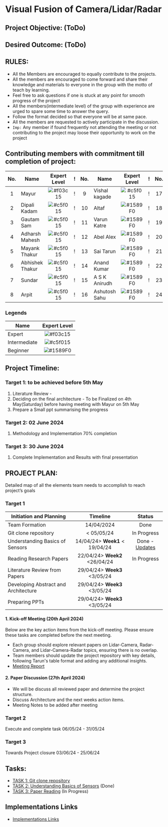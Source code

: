 # Visual Fusion of Camera/Lidar/Radar
## Project Objective: (ToDo)
## Desired Outcome: (ToDo)
## RULES:
- All the Members are encouraged to equally contribute to the projects.
- All the members are encouraged to come forward and share their knowledge and materials to everyone in the group with the motto of teach by learning.
- Feel free to ask questions if one is stuck at any point for smooth progress of the project
- All the members(intermediate level) of the group with experience are urged to spare some time to answer the query.
- Follow the format decided so that everyone will be at same pace.
- All the members are requested to actively participate in the discussion.
- `Imp:` Any member if found frequently not attending the meeting or not contributing to the project may loose their opportunity to work on the project

## Contributing members with commitment till completion of project:
|No.|Name                        | Expert Level                                    | ! |No. |Name                       | Expert Level                                    | ! |No.  |Name                        | Expert Level                                   |
|:-:|----------------------------|:-----------------------------------------------:| - |:--:|---------------------------|:-----------------------------------------------:| - |:---:|----------------------------|:----------------------------------------------:|
| 1 |Mayur                       | ![#f03c15](https://placehold.co/15/red/red)     | ! | 9  |Vishal kagade              | ![#c5f015](https://placehold.co/15/green/green) | ! |  17 | Hariharan                  | ![#1589F0](https://placehold.co/15/blue/blue)  |
| 2 |Dipali Kadam                | ![#c5f015](https://placehold.co/15/green/green) | ! | 10 |Altaf                      | ![#1589F0](https://placehold.co/15/blue/blue)   | ! |  18 | Darpan Antala              | ![#1589F0](https://placehold.co/15/blue/blue)  |
| 3 |Gautam Sam                  | ![#c5f015](https://placehold.co/15/green/green) | ! | 11 |Varun Katre                | ![#1589F0](https://placehold.co/15/blue/blue)   | ! |  19 | Karthik Gupta              | ![#1589F0](https://placehold.co/15/blue/blue)  |
| 4 |Adharsh Mahesh              | ![#c5f015](https://placehold.co/15/green/green) | ! | 12 |Abel Alex                  | ![#1589F0](https://placehold.co/15/blue/blue)   | ! |  20 | George Sebastian           | ![#1589F0](https://placehold.co/15/blue/blue)  |
| 5 |Mayank Thakur               | ![#c5f015](https://placehold.co/15/green/green) | ! | 13 |Sai Tarun                  | ![#1589F0](https://placehold.co/15/blue/blue)   | ! |  21 | Krishna Teja               | ![#1589F0](https://placehold.co/15/blue/blue)  |
| 6 |Abhishek Thakur             | ![#c5f015](https://placehold.co/15/green/green) | ! | 14 |Anand Kumar                | ![#1589F0](https://placehold.co/15/blue/blue)   | ! |  22 | Aaqib Mahamood             | ![#1589F0](https://placehold.co/15/blue/blue)  |
| 7 |Sundar                      | ![#c5f015](https://placehold.co/15/green/green) | ! | 15 |A S K Anirudh              | ![#1589F0](https://placehold.co/15/blue/blue)   | ! |  23 | Maverick                   | ![#1589F0](https://placehold.co/15/blue/blue)  |
| 8 |Arpit                       | ![#c5f015](https://placehold.co/15/green/green) | ! | 16 |Ashutosh Sahu              | ![#1589F0](https://placehold.co/15/blue/blue)   | ! |  24 | Palash                     | ![#1589F0](https://placehold.co/15/blue/blue)  |

### Legends
|Name                        | Expert Level                                    |
|----------------------------|:-----------------------------------------------:|
|Expert                      | ![#f03c15](https://placehold.co/15/red/red)     |
|Intermediate                | ![#c5f015](https://placehold.co/15/green/green) |
|Beginner                    | ![#1589F0](https://placehold.co/15/blue/blue)   |

## Project Timeline:
### Target 1: to be achieved before 5th May
1.	Literature Review - 
2.	Deciding on the final architecture - To be Finalized on 4th May(Saturday) before having meeting with Mayur on 5th May
3.	Prepare a Small ppt summarising the progress

### Target 2: 02 June 2024
1. Methodology and Implementation 70% completion

### Target 3: 30 June 2024
1. Complete Implementation and Results with final presentation 

## PROJECT PLAN:
Detailed map of all the elements team needs to accomplish to reach project’s goals
### Target 1

|Initiation and Planning              | Timeline                        | Status                                |
|-------------------------------------|:-------------------------------:|:-------------------------------------:|
|Team Formation                       | 14/04/2024                      | Done                                  |
|Git clone  repository                | < 05/05/24                      | In Progress                           |
|Understanding Basics of Sensors      | 14/04/24> **Week1** < 19/04/24  | Done - [Updates](#1-kick-off-meeting) |
|Reading Research Papers              | 22/04/24> **Week2** <26/04/24   | In Progress                           |
|Literature Review from Papers        | 29/04/24> **Week3** <3/05/24    |                                       |
|Developing Abstract and Architecture |	29/04/24> **Week3** <3/05/24    |                                       |
|Preparing PPTs                       | 29/04/24> **Week3** <3/05/24    |                                       |

#### 1. Kick-off Meeting (20th April 2024)
Below are the key action items from the kick-off meeting. Please ensure these tasks are completed before the next meeting.

- Each group should explore relevant papers on Lidar-Camera, Radar-Camera, and Lidar-Camera-Radar topics, ensuring there is no overlap.
- Team members should update the project repository with key details, following Tarun's table format and adding any additional insights.
- [Meeting Report](Resources/Meeting%20Report/Target%201/Kickoff%20Meeting.md)

#### 2. Paper Discussion (27th April 2024)
- We will be discuss all reviewed paper and determine the project structure. 
- Discuss Architecture and the next weeks action items. 
- Meeting Notes to be added after meeting

### Target 2 

Execute and complete task	06/05/24 - 31/05/24	
### Target 3

Towards Project closure	03/06/24 - 25/06/24

## Tasks:
- [TASK 1: Git clone repository](Resources/TASK_1.md)
- [TASK 2: Understanding Basics of Sensors](Resources/TASK_2.md) (Done)
- [TASK 3: Paper Reading](Resources/TASK_3.md) (In Progress)

## Implementations Links
- [Implementations Links](Resources/Implementations_Links.md)
